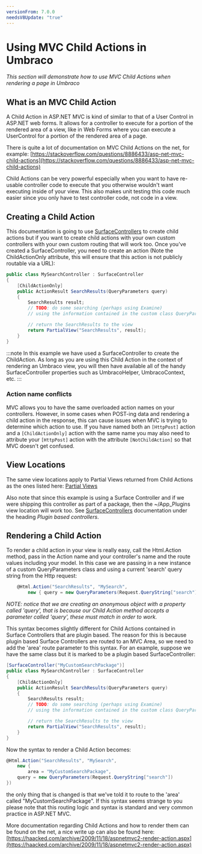 ```yaml
---
versionFrom: 7.0.0
needsV8Update: "true"
---
```


# Using MVC Child Actions in Umbraco

_This section will demonstrate how to use MVC Child Actions when rendering a page in Umbraco_

## What is an MVC Child Action

A Child Action in ASP.NET MVC is kind of similar to that of a User Control in ASP.NET web forms. It allows for a controller to execute for a portion of the rendered area of a view, like in Web Forms where you can execute a UserControl for a portion of the rendered area of a page.

There is quite a lot of documentation on MVC Child Actions on the net, for example: [https://stackoverflow.com/questions/8886433/asp-net-mvc-child-actions](https://stackoverflow.com/questions/8886433/asp-net-mvc-child-actions)

Child Actions can be very powerful especially when you want to have re-usable controller code to execute that you otherwise wouldn't want executing inside of your view. This also makes unit testing this code much easier since you only have to test controller code, not code in a view.

## Creating a Child Action

This documentation is going to use [SurfaceControllers](../../Routing/surface-controllers.md) to create child actions but if you want to create child actions with your own custom controllers with your own custom routing that will work too. Once you've created a SurfaceController, you need to create an action (Note the ChildActionOnly attribute, this will ensure that this action is not publicly routable via a URL):

```csharp
public class MySearchController : SurfaceController
{
    [ChildActionOnly]
    public ActionResult SearchResults(QueryParameters query)
    {
        SearchResults result;
        // TODO: do some searching (perhaps using Examine)
        // using the information contained in the custom class QueryParameters

        // return the SearchResults to the view
        return PartialView("SearchResults", result);
    }
}
```
:::note
 In this example we have used a SurfaceController to create the ChildAction. As long as you are using this Child Action in the context of rendering an Umbraco view, you will then have available all of the handy SurfaceController properties such as UmbracoHelper, UmbracoContext, etc.
:::

### Action name conflicts

MVC allows you to have the same overloaded action names on your controllers. However, in some cases when POST-ing data and rendering a child action in the response, this can cause issues when MVC is trying to determine which action to use. If you have named both an `[HttpPost]` action and a `[ChildActionOnly]` action with the same name you may also need to attribute your `[HttpPost]` action with the attribute `[NotChildAction]` so that MVC doesn't get confused.

## View Locations

The same view locations apply to Partial Views returned from Child Actions as the ones listed here: [Partial Views](partial-views.md)

Also note that since this example is using a Surface Controller and if we were shipping this controller as part of a package, then the ~/App_Plugins view location will work too. See  [SurfaceControllers](../../Routing/surface-controllers.md) documentation under the heading *Plugin based controllers*.

## Rendering a Child Action

To render a child action in your view is really easy, call the Html.Action method, pass in the Action name and your controller's name and the route values including your model. In this case we are passing in a new instance of a custom QueryParameters class and using a current 'search' query string from the Http request:

```csharp
    @Html.Action("SearchResults", "MySearch",
        new { query = new QueryParameters(Request.QueryString["search"]) })
```

*NOTE: notice that we are creating an anonymous object with a property called 'query', that is because our Child Action method accepts a parameter called 'query', these must match in order to work.*

This syntax becomes slightly different for Child Actions contained in Surface Controllers that are plugin based. The reason for this is because plugin based Surface Controllers are routed to an MVC Area, so we need to add the 'area' route parameter to this syntax. For an example, suppose we have the same class but it is marked to be a plugin based SurfaceController:

```csharp
[SurfaceController("MyCustomSearchPackage")]
public class MySearchController : SurfaceController
{
    [ChildActionOnly]
    public ActionResult SearchResults(QueryParameters query)
    {
        SearchResults result;
        // TODO: do some searching (perhaps using Examine)
        // using the information contained in the custom class QueryParameters

        // return the SearchResults to the view
        return PartialView("SearchResults", result);
    }
}
```

Now the syntax to render a Child Action becomes:

```csharp
@Html.Action("SearchResults", "MySearch",
    new {
        area = "MyCustomSearchPackage",
    query = new QueryParameters(Request.QueryString["search"])
})
```

the only thing that is changed is that we've told it to route to the 'area' called "MyCustomSearchPackage". If this syntax seems strange to you please note that this routing logic and syntax is standard and very common practice in ASP.NET MVC.

More documentation regarding Child Actions and how to render them can be found on the net, a nice write up can also be found here: [https://haacked.com/archive/2009/11/18/aspnetmvc2-render-action.aspx](https://haacked.com/archive/2009/11/18/aspnetmvc2-render-action.aspx)
